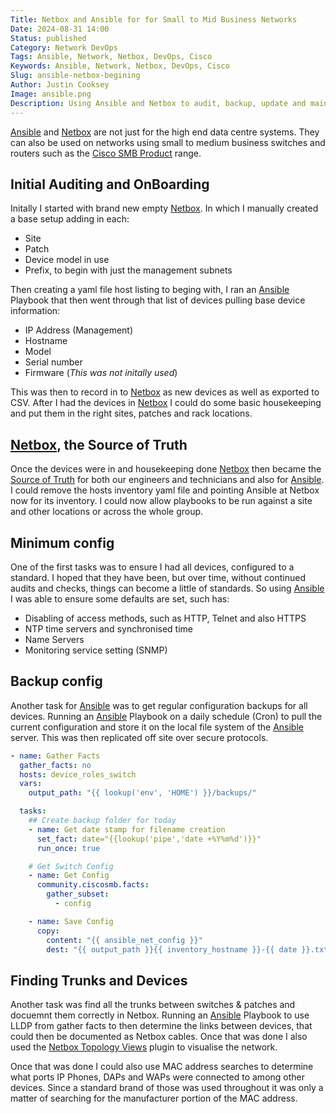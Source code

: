 ```yaml
---
Title: Netbox and Ansible for for Small to Mid Business Networks
Date: 2024-08-31 14:00
Status: published
Category: Network DevOps
Tags: Ansible, Network, Netbox, DevOps, Cisco
Keywords: Ansible, Network, Netbox, DevOps, Cisco
Slug: ansible-netbox-begining
Author: Justin Cooksey
Image: ansible.png
Description: Using Ansible and Netbox to audit, backup, update and maintain a group of Cisco Small to Medium Business Solutions such as the CBS range of switches.
---
```


[Ansible](https://docs.ansible.com/ansible/latest/index.html) and [Netbox](https://netboxlabs.com/docs/netbox/en/stable/) are not just for the high end data centre systems.  They can also be used on networks using small to medium business switches and routers such as the [Cisco SMB Product](https://www.cisco.com/c/en_au/solutions/small-business.html#~products) range.


## Initial Auditing and OnBoarding

Initally I started with brand new empty [Netbox](https://netboxlabs.com/docs/netbox/en/stable/). In which I manually created a base setup adding in each:

- Site
- Patch
- Device model in use
- Prefix, to begin with just the management subnets

Then creating a yaml file host listing to beging with, I ran an [Ansible](https://docs.ansible.com/ansible/latest/index.html) Playbook that then went through that list of devices pulling base device information:

- IP Address (Management)
- Hostname
- Model
- Serial number
- Firmware  (*This was not initally used*)

This was then to record in to [Netbox](https://netboxlabs.com/docs/netbox/en/stable/) as new devices as well as exported to CSV.  After I had the devices in [Netbox](https://netboxlabs.com/docs/netbox/en/stable/) I could do some basic housekeeping and put them in the right sites, patches and rack locations.


## [Netbox](https://netboxlabs.com/docs/netbox/en/stable/), the Source of Truth

Once the devices were in and housekeeping done [Netbox](https://netboxlabs.com/docs/netbox/en/stable/) then became the [Source of Truth](https://netboxlabs.com/blog/what-is-a-network-source-of-truth/) for both our engineers and technicians and also for [Ansible](https://docs.ansible.com/ansible/latest/index.html).  I could remove the hosts inventory yaml file and pointing Ansible at Netbox now for its inventory. I could now allow playbooks to be run against a site and other locations or across the whole group.


## Minimum config

One of the first tasks was to ensure I had all devices, configured to a standard.  I hoped that they have been, but over time, without continued audits and checks, things can become a little of standards.  So using [Ansible](https://docs.ansible.com/ansible/latest/index.html) I was able to ensure some defaults are set, such has:

- Disabling of access methods, such as HTTP, Telnet and also HTTPS
- NTP time servers and synchronised time
- Name Servers
- Monitoring service setting (SNMP)


## Backup config

Another task for [Ansible](https://docs.ansible.com/ansible/latest/index.html) was to get regular configuration backups for all devices.  Running an [Ansible](https://docs.ansible.com/ansible/latest/index.html) Playbook on a daily schedule (Cron) to pull the current configuration and store it on the local file system of the [Ansible](https://docs.ansible.com/ansible/latest/index.html) server.  This was then replicated off site over secure protocols.
 
```yaml
- name: Gather Facts
  gather_facts: no
  hosts: device_roles_switch
  vars:
    output_path: "{{ lookup('env', 'HOME') }}/backups/"

  tasks:
    ## Create backup folder for today
    - name: Get date stamp for filename creation
      set_fact: date="{{lookup('pipe','date +%Y%m%d')}}"
      run_once: true

    # Get Switch Config
    - name: Get Config
      community.ciscosmb.facts:
        gather_subset:
          - config

    - name: Save Config
      copy:
        content: "{{ ansible_net_config }}"
        dest: "{{ output_path }}{{ inventory_hostname }}-{{ date }}.txt"
```

## Finding Trunks and Devices

Another task was find all the trunks between switches & patches and docuemnt them correctly in Netbox.  Running an [Ansible](https://docs.ansible.com/ansible/latest/index.html) Playbook to use LLDP from gather facts to then determine the links between devices, that could then be documented as Netbox cables.  Once that was done I also used the [Netbox Topology Views](https://github.com/netbox-community/netbox-topology-views) plugin to visualise the network.

Once that was done I could also use MAC address searches to determine what ports IP Phones, DAPs and WAPs were connected to among other devices.  Since a standard brand of those was used throughout it was only a matter of searching for the manufacturer portion of the MAC address.